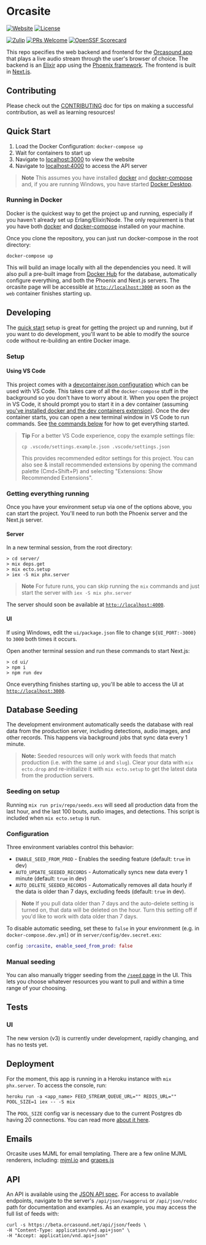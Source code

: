# Orcasite

[![Website](https://img.shields.io/website?url=https%3A%2F%2Flive.orcasound.net)](https://live.orcasound.net)
[![License](https://img.shields.io/github/license/orcasound/orcasite)](https://github.com/orcasound/orcasite/blob/master/LICENSE)

[![Zulip](https://img.shields.io/badge/zulip-join_chat-blue.svg)](https://orcasound.zulipchat.com/#narrow/channel/437031-orcasite)
[![PRs Welcome](https://img.shields.io/badge/PRs-welcome-green.svg)](https://github.com/orcasound/orcasite/blob/master/CONTRIBUTING.md)
[![OpenSSF Scorecard](https://api.scorecard.dev/projects/github.com/orcasound/orcasite/badge)](https://scorecard.dev/viewer/?uri=github.com/orcasound/orcasite)

This repo specifies the web backend and frontend for the [Orcasound app](http://live.orcasound.net) that plays a live audio stream through the user's browser of choice. The backend is an [Elixir](https://elixir-lang.org/) app using the [Phoenix framework](https://phoenixframework.org/). The frontend is built in [Next.js](https://nextjs.org/).

## Contributing

Please check out the [CONTRIBUTING](CONTRIBUTING.md) doc for tips on making a successful contribution, as well as learning resources!

## Quick Start

1. Load the Docker Configuration: `docker-compose up`
2. Wait for containers to start up
3. Navigate to [localhost:3000](http://localhost:3000) to view the website
4. Navigate to [localhost:4000](http://localhost:4000) to access the API server

> **Note**
> This assumes you have installed [docker](https://docs.docker.com/engine/install/) and [docker-compose](https://docs.docker.com/compose/install/) and, if you are running Windows, you have started [Docker Desktop](https://docs.docker.com/desktop/setup/install/windows-install/).

### Running in Docker

Docker is the quickest way to get the project up and running, especially if you haven't already set up Erlang/Elixir/Node. The only requirement is that you have both [docker](https://docs.docker.com/v17.09/engine/installation/) and [docker-compose](https://docs.docker.com/compose/install/) installed on your machine.

Once you clone the repository, you can just run docker-compose in the root directory:

```shell
docker-compose up
```

This will build an image locally with all the dependencies you need. It will also pull a pre-built image from [Docker Hub](https://hub.docker.com/r/orcasound/orcasite) for the database, automatically configure everything, and both the Phoenix and Next.js servers. The orcasite page will be accessible at [`http://localhost:3000`](http://localhost:3000) as soon as the `web` container finishes starting up.

## Developing

The [quick start](#quick-start) setup is great for getting the project up and running, but if you want to do development, you'll want to be able to modify the source code without re-building an entire Docker image.

### Setup

#### Using VS Code

This project comes with a [devcontainer.json configuration](https://code.visualstudio.com/docs/devcontainers/containers) which can be used with VS Code. This takes care of all the `docker-compose` stuff in the background so you don't have to worry about it. When you open the project in VS Code, it should prompt you to start it in a dev container (assuming [you've installed docker and the dev containers extension](https://code.visualstudio.com/docs/devcontainers/containers#_installation)). Once the dev container starts, you can open a new terminal window in VS Code to run commands. See [the commands below](#getting-everything-running) for how to get everything started.

> **Tip**
> For a better VS Code experience, copy the example settings file:
>
> ```shell
> cp .vscode/settings.example.json .vscode/settings.json
> ```
>
> This provides recommended editor settings for this project. You can also see & install recommended extensions by opening the command palette (Cmd+Shift+P) and selecting "Extensions: Show Recommended Extensions".

### Getting everything running

Once you have your environment setup via one of the options above, you can start the project. You'll need to run both the Phoenix server and the Next.js server.

#### Server

In a new terminal session, from the root directory:

```shell
> cd server/
> mix deps.get
> mix ecto.setup
> iex -S mix phx.server
```

> **Note**
> For future runs, you can skip running the `mix` commands and just start the server with `iex -S mix phx.server`

The server should soon be available at [`http://localhost:4000`](http://localhost:4000).

#### UI

If using Windows, edit the `ui/package.json` file to change `${UI_PORT:-3000}` to `3000` both times it occurs.

Open another terminal session and run these commands to start Next.js:

```shell
> cd ui/
> npm i
> npm run dev
```

Once everything finishes starting up, you'll be able to access the UI at [`http://localhost:3000`](http://localhost:3000).

## Database Seeding

The development environment automatically seeds the database with real data from the production server, including detections, audio images, and other records. This happens via background jobs that sync data every 1 minute.

> **Note:**
> Seeded resources will only work with feeds that match production (i.e. with the same `id` and `slug`). Clear your data with `mix ecto.drop` and re-initialize it with `mix ecto.setup` to get the latest data from the production servers.

### Seeding on setup

Running `mix run priv/repo/seeds.exs` will seed all production data from the last hour, and the last 100 bouts, audio images, and detections. This script is included when `mix ecto.setup` is run.

### Configuration

Three environment variables control this behavior:

- `ENABLE_SEED_FROM_PROD` - Enables the seeding feature (default: `true` in dev)
- `AUTO_UPDATE_SEEDED_RECORDS` - Automatically syncs new data every 1 minute (default: `true` in dev)
- `AUTO_DELETE_SEEDED_RECORDS` - Automatically removes all data hourly if the data is older than 7 days, excluding feeds (default: `true` in dev).

> **Note**
> If you pull data older than 7 days and the auto-delete setting is turned on, that data will be deleted on the hour. Turn this setting off if you'd like to work with data older than 7 days.

To disable automatic seeding, set these to `false` in your environment (e.g. in `docker-compose.dev.yml`) or in `server/config/dev.secret.exs`:

```elixir
config :orcasite, enable_seed_from_prod: false
```

### Manual seeding

You can also manually trigger seeding from the [`/seed` page](http://localhost:3000/seed) in the UI. This lets you choose whatever resources you want to pull and within a time range of your choosing.

## Tests

### UI

The new version (v3) is currently under development, rapidly changing, and has no tests yet.

## Deployment

For the moment, this app is running in a Heroku instance with `mix phx.server`. To access the console, run:

```shell
heroku run -a <app_name> FEED_STREAM_QUEUE_URL="" REDIS_URL="" POOL_SIZE=1 iex -- -S mix
```

The `POOL_SIZE` config var is necessary due to the current Postgres db having 20 connections. You can read more [about it here](https://hexdocs.pm/phoenix/heroku.html#creating-environment-variables-in-heroku).

## Emails

Orcasite uses MJML for email templating. There are a few online MJML renderers, including: [mjml.io](https://mjml.io/try-it-live) and [grapes.js](https://grapesjs.com/demo-mjml.html)

## API

An API is available using the [JSON API spec](https://jsonapi.org/format/). For access to available endpoints, navigate to the server's `/api/json/swaggerui` or `/api/json/redoc` path for documentation and examples. As an example, you may access the full list of feeds with:

```shell
curl -s https://beta.orcasound.net/api/json/feeds \
-H "Content-Type: application/vnd.api+json" \
-H "Accept: application/vnd.api+json"
```
